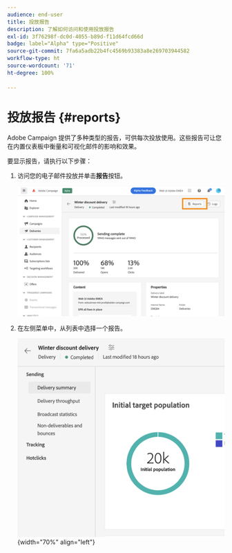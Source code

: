 ```yaml
---
audience: end-user
title: 投放报告
description: 了解如何访问和使用投放报告
exl-id: 3f76298f-dc0d-4055-b89d-f11d64fcd66d
badge: label="Alpha" type="Positive"
source-git-commit: 7fa6a5adb22b4fc4569b93383a8e269703944582
workflow-type: ht
source-wordcount: '71'
ht-degree: 100%

---
```


# 投放报告 {#reports}

Adobe Campaign 提供了多种类型的报告，可供每次投放使用。这些报告可让您在内置仪表板中衡量和可视化邮件的影响和效果。

要显示报告，请执行以下步骤：

1. 访问您的电子邮件投放并单击&#x200B;**报告**&#x200B;按钮。

   ![](assets/reporting.png)

1. 在左侧菜单中，从列表中选择一个报告。

   ![](assets/reporting2.png){width="70%" align="left"}

